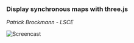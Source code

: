 
### Display synchronous maps with three.js
*Patrick Brockmann - LSCE*

![Screencast](https://github.com/PBrockmann/threeMap/raw/master/screencast.gif)
